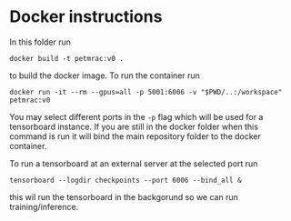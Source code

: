 # Docker instructions
In this folder run 
```
docker build -t petmrac:v0 .
```
to build the docker image. To run the container run 
```
docker run -it --rm --gpus=all -p 5001:6006 -v "$PWD/..:/workspace" petmrac:v0
```
You may select different ports in the `-p` flag which will be used for a tensorboard instance. If you are still in the docker folder when this command is run it will bind the main repository folder to the docker container. 

To run a tensorboard at an external server at the selected port run 
```
tensorboard --logdir checkpoints --port 6006 --bind_all &
```
this wil run the tensorboard in the backgorund so we can run training/inference.